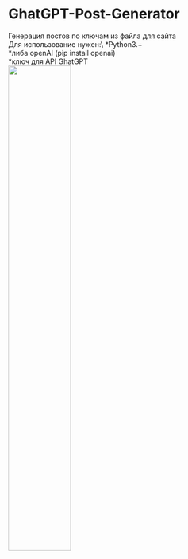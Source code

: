 # GhatGPT-Post-Generator
Генерация постов по ключам из файла для сайта\
Для использование нужен:\ 
 *Python3.+\
 *либа openAI (pip install openai)\
 *ключ для API GhatGPT\
[<img src="https://img.youtube.com/vi/qRBPiieHwYg/maxresdefault.jpg" width="50%">](https://youtu.be/qRBPiieHwYg)
